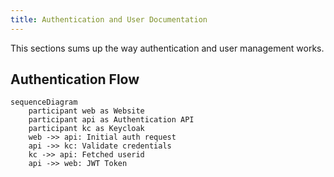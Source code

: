 ```yaml
---
title: Authentication and User Documentation
---
```

This sections sums up the way authentication and user management works.

## Authentication Flow
 
```mermaid
sequenceDiagram
    participant web as Website
    participant api as Authentication API
    participant kc as Keycloak
    web ->> api: Initial auth request
    api ->> kc: Validate credentials
    kc ->> api: Fetched userid
    api ->> web: JWT Token 
```
